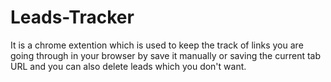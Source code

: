 # Leads-Tracker
It is a chrome extention which is used to keep the track of links you are going through in your browser by save it manually or saving the current tab URL and you can also delete leads which you don't want.
